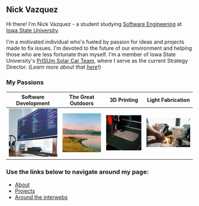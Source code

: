 ## Nick Vazquez

Hi there! I'm Nick Vazquez - a student studying [Software Engineering](https://se.iastate.edu/) at [Iowa State University](https://iastate.edu).

I'm a motivated individual who's fueled by passion for ideas and projects made to fix issues. I'm devoted to the future of our environment and helping those who are less fortunate than myself. I'm a member of Iowa State University's [PrISUm Solar Car Team](https://prisum.org), where I serve as the current Strategy Director. (_Learn more about that [here](prisum.md)!_)

### My Passions

Software Development                 | The Great Outdoors      | 3D Printing                 | Light Fabrication                 |
:-----------------------------------:|:-----------------------:|:---------------------------:|:---------------------------------:|
![](static/software_development.jpg) | ![](static/camping.jpg) | ![](static/3d_printing.jpg) | ![](static/light_fabrication.jpg) |

### Use the links below to navigate around my page:
* [About](about.md)
* [Projects](projects.md)
* [Around the interwebs](socials.md)
